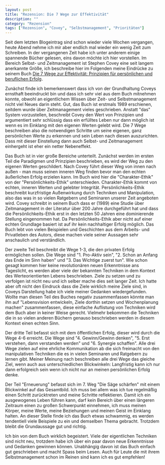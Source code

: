 ```yaml
---
layout: post
title: "Rezension: Die 7 Wege zur Effektivität"
description: ""
category: "Rezension"
tags: ["Rezension", "Covey", "Selbstmanagement", "Prioritäten"]
---
```


Seit dem letzten Blogeintrag sind schon wieder viele Wochen vergangen, heute Abend nehme ich mir aber endlich mal wieder ein wenig Zeit zum Schreiben. In der vergangenen Zeit habe ich unter anderem einige spannende Bücher gelesen, eins davon möchte ich hier vorstellen. Im Bereich Selbst- und Zeitmanagement ist Stephen Covey eine seit langem anerkannte Größe, ich beschreibe hier im Folgenden meine Eindrücke zu seinem Buch <a href="http://www.amazon.de/gp/product/3897495732/ref=as_li_ss_tl?ie=UTF8&amp;camp=1638&amp;creative=19454&amp;creativeASIN=3897495732&amp;linkCode=as2&amp;tag=wwwnilsloewed-21">Die 7 Wege zur Effektivität: Prinzipien für persönlichen und beruflichen Erfolg</a><img class="bbbvlygufarhbllixluz" style="border: none !important; margin: 0px !important;" src="http://www.assoc-amazon.de/e/ir?t=wwwnilsloewed-21&amp;l=as2&amp;o=3&amp;a=3897495732" alt="" width="1" height="1" border="0" />.

Zunächst finde ich bemerkenswert dass ich von der Grundhaltung Coveys ernsthaft beeindruckt bin und dass ich sehr viel aus dem Buch mitnehmen konnte, obwohl an eigentlichem Wissen über Zeit- und Selbstmanagement nicht viel Neues darin steht. Gut, das Buch ist erstmals 1989 erschienen, seitdem wurde über Zeitmanagement vieles geschrieben. Anstatt "das" System vorzustellen, beschreibt Covey den Wert von Prinzipien und argumentiert sehr schlüssig dass ein erfülltes Leben nur dann möglich ist wenn es im Einklang mit den eigenen Werten gelebt wird. Die 7 Wege beschreiben also die notwendigen Schritte um seine eigenen, ganz persönlichen Werte zu erkennen und sein Leben nach diesen auszurichten. Dass mit dieser Einstellung dann auch Selbst- und Zeitmanagement einhergeht ist eher ein netter Nebeneffekt.

Das Buch ist in vier große Bereiche unterteilt. Zunächst werden im ersten Teil die Paradigmen und Prinzipien beschrieben, es wird der Weg zu den eigenen Werten geschildert. Nach Covey führt dieser Weg von innen nach außen - man muss seinen inneren Weg finden bevor man den echten äußerlichen Erfolg erzielen kann. Im Buch wird hier die "Charakter-Ethik" von der "Persönlichkeits-Ethik" unterschieden. Charakter-Ethik kommt von echten, inneren Werten und gelebter Integrität. Persönlichkeits-Ethik beschreibt kurzfristige Außenwirkung durch Techniken und Manipulation, also das was in so vielen Ratgebern und Seminaren unserer Zeit angeboten wird. Covey schreibt in seinem Buch dass er (1989) eine Studie über Zeitmanagement in der Literatur über 200 Jahre durchgeführt hat und dass die Persönlichkeits-Ethik erst in den letzten 50 Jahren eine dominierende Stellung eingenommen hat. Da Persönlichkeits-Ethik aber nicht auf einer echten Grundlage basiert ist auf ihr kein nachhaltiger Erfolg möglich. Das Buch lebt von vielen Beispielen und Geschichten aus dem Arbeits- und Privatleben des Autors, diese machen viele seiner Aussagen sehr anschaulich und verständlich.

Der zweite Teil beschreibt die Wege 1-3, die den privaten Erfolg ermöglichen sollen. Die Wege sind "1. Pro-Aktiv sein", "2. Schon an Anfang das Ende im Sinn haben" und "3. Das Wichtige zuerst tun". Wie schon gesagt kommen hier keine revolutionären neuen Erkenntnisse ans Tageslicht, es werden aber viele der bekannten Techniken in dem Kontext des Werteorientierten Lebens beschrieben. Ziele zu setzen und zu verfolgen ist nicht neu und ich selber mache dies seit langer Zeit. Ich hatte aber oft nicht den Eindruck dass die Ziele wirklich meine Ziele sind, in Coveys Darstellung habe ich viele meiner Gedanken wiedergefunden. Wollte man diesen Teil des Buches negativ zusammenfassen könnte man ihn auf "Lebensvision entwickeln, Ziele dorthin setzen und Wochenplanung machen" zusammenfassen, diese einfache Auflistung von Techniken wird dem Buch aber in keiner Weise gerecht. Vielmehr bekommen die Techniken die in so vielen anderen Büchern genauso beschrieben werden in diesem Kontext einen echten Sinn.

Der dritte Teil befasst sich mit dem öffentlichen Erfolg, dieser wird durch die Wege 4-6 erreicht. Die Wege  sind "4. Gewinn/Gewinn denken", "5. Erst verstehen, dann verstanden werden" und "6. Synergie schaffen". Alle drei Wege zielen auf eine ehrliche Kommunikation ab die sich freimacht von den manipulativen Techniken die es in vielen Seminaren und Ratgebern zu lernen gibt. Meiner Meinung nach beschreiben alle drei Wege das gleiche Ziel, wenn auch aus unterschiedlichen Blickwinkeln: Langfristig kann ich nur dann erfolgreich sein wenn ich nicht nur an meinen persönlichen Erfolg denke.

Der Teil "Erneuerung" befasst sich im 7. Weg "Die Säge schärfen" mit einem Blickwinkel auf das Gesamtbild. Ich muss bei allem was ich tue regelmäßig einen Schritt zurücktreten und meine Schritte reflektieren. Damit ich ein ausgewogenes Leben führen kann, darf kein Bereich über einen längeren Zeitraum einen zu großen Schwerpunkt einnehmen, ich muss meinen Körper, meine Werte, meine Beziehungen und meinen Geist im Einklang halten. An dieser Stelle finde ich das Buch etwas schwammig, es werden tendentiell viele Beispiele zu ein und demselben Thema gebracht. Trotzdem bleibt die Grundaussage gut und richtig.

Ich bin von dem Buch wirklich begeistert. Viele der eigentlichen Techniken sind nicht neu, trotzdem habe ich über ein paar davon neue Erkenntnisse und Gedanken gewinnen können. Unabhängig davon ist das Buch einfach gut geschrieben und macht Spass beim Lesen. Auch für Leute die mit ihrem Selbstmanagement schon im Reinen sind kann ich es gut empfehlen!
